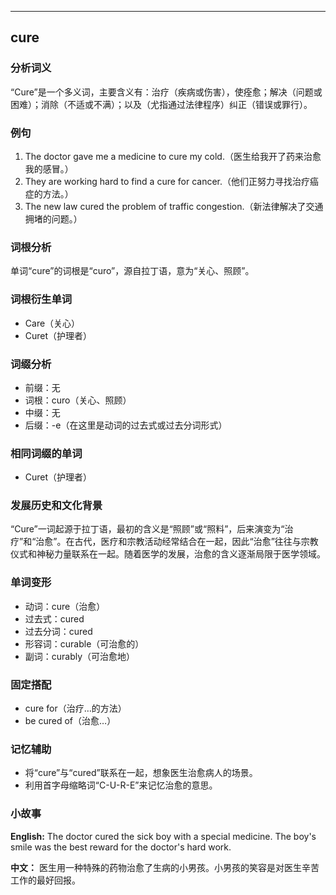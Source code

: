 
---------------
## cure
### 分析词义
“Cure”是一个多义词，主要含义有：治疗（疾病或伤害），使痊愈；解决（问题或困难）；消除（不适或不满）；以及（尤指通过法律程序）纠正（错误或罪行）。

### 例句
1. The doctor gave me a medicine to cure my cold.（医生给我开了药来治愈我的感冒。）
2. They are working hard to find a cure for cancer.（他们正努力寻找治疗癌症的方法。）
3. The new law cured the problem of traffic congestion.（新法律解决了交通拥堵的问题。）

### 词根分析
单词“cure”的词根是“curo”，源自拉丁语，意为“关心、照顾”。

### 词根衍生单词
- Care（关心）
- Curet（护理者）

### 词缀分析
- 前缀：无
- 词根：curo（关心、照顾）
- 中缀：无
- 后缀：-e（在这里是动词的过去式或过去分词形式）

### 相同词缀的单词
- Curet（护理者）

### 发展历史和文化背景
“Cure”一词起源于拉丁语，最初的含义是“照顾”或“照料”，后来演变为“治疗”和“治愈”。在古代，医疗和宗教活动经常结合在一起，因此“治愈”往往与宗教仪式和神秘力量联系在一起。随着医学的发展，治愈的含义逐渐局限于医学领域。

### 单词变形
- 动词：cure（治愈）
- 过去式：cured
- 过去分词：cured
- 形容词：curable（可治愈的）
- 副词：curably（可治愈地）

### 固定搭配
- cure for（治疗…的方法）
- be cured of（治愈…）

### 记忆辅助
- 将“cure”与“cured”联系在一起，想象医生治愈病人的场景。
- 利用首字母缩略词“C-U-R-E”来记忆治愈的意思。

### 小故事
**English:**
The doctor cured the sick boy with a special medicine. The boy's smile was the best reward for the doctor's hard work.

**中文：**
医生用一种特殊的药物治愈了生病的小男孩。小男孩的笑容是对医生辛苦工作的最好回报。

